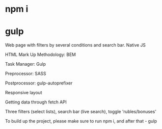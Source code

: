 # npm i 
# gulp

Web page with filters by several conditions and search bar. Native JS

HTML Mark Up Methodology: BEM

Task Manager: Gulp

Preprocessor: SASS

Postprocessor: gulp-autoprefixer

Responsive layout

Getting data through fetch API

Three filters (select lists), search bar (live search), toggle 'rubles/bonuses' 

To build up the project, please make sure to run npm i, and after that - gulp
